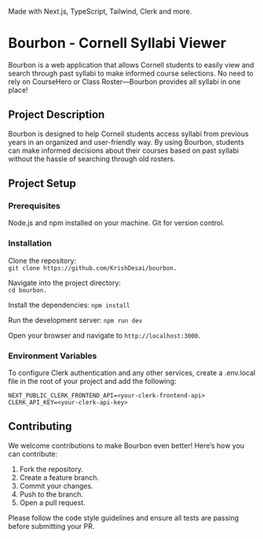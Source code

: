 Made with Next.js, TypeScript, Tailwind, Clerk and more. 

# Bourbon - Cornell Syllabi Viewer
Bourbon is a web application that allows Cornell students to easily view and search through past syllabi to make informed course selections. No need to rely on CourseHero or Class Roster—Bourbon provides all syllabi in one place!

## Project Description
Bourbon is designed to help Cornell students access syllabi from previous years in an organized and user-friendly way. By using Bourbon, students can make informed decisions about their courses based on past syllabi without the hassle of searching through old rosters.

## Project Setup
### Prerequisites
Node.js and npm installed on your machine.
Git for version control.

### Installation
Clone the repository: <br/>
`git clone https://github.com/KrishDesai/bourbon.`

Navigate into the project directory: <br/>
`cd bourbon.`

Install the dependencies:
`npm install`

Run the development server:
`npm run dev`

Open your browser and navigate to `http://localhost:3000`.

### Environment Variables
To configure Clerk authentication and any other services, create a .env.local file in the root of your project and add the following:

`NEXT_PUBLIC_CLERK_FRONTEND_API=<your-clerk-frontend-api>
CLERK_API_KEY=<your-clerk-api-key>`

## Contributing
We welcome contributions to make Bourbon even better! Here’s how you can contribute:

1. Fork the repository.
2. Create a feature branch.
3. Commit your changes.
4. Push to the branch.
5. Open a pull request.

Please follow the code style guidelines and ensure all tests are passing before submitting your PR.
